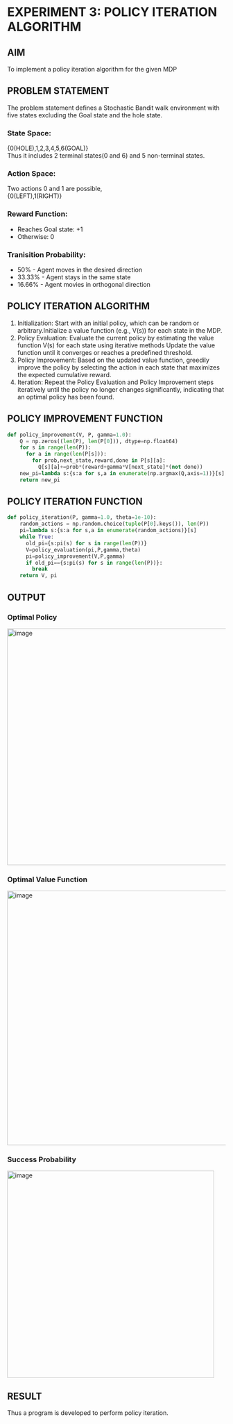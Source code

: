 # EXPERIMENT 3: POLICY ITERATION ALGORITHM

## AIM
To implement a policy iteration algorithm for the given MDP

## PROBLEM STATEMENT
The problem statement defines a Stochastic Bandit walk environment with five states excluding the Goal state and the hole state.
### State Space:
{0(HOLE),1,2,3,4,5,6(GOAL)} <br>
Thus it includes 2 terminal states(0 and 6) and 5 non-terminal states.

### Action Space:
Two actions 0 and 1 are possible, <br>
{0(LEFT),1(RIGHT)}

### Reward Function:
* Reaches Goal state: +1
* Otherwise: 0
### Tranisition Probability:
* 50% - Agent moves in the desired direction
* 33.33% - Agent stays in the same state
* 16.66% - Agent movies in orthogonal direction

## POLICY ITERATION ALGORITHM
1. Initialization: 
Start with an initial policy, which can be random or arbitrary.Initialize a value function (e.g., V(s)) for each state in the MDP.
2. Policy Evaluation:
Evaluate the current policy by estimating the value function V(s) for each state using iterative methods 
Update the value function until it converges or reaches a predefined threshold.
3. Policy Improvement:
Based on the updated value function, greedily improve the policy by selecting the action in each state that maximizes the expected cumulative reward.
4. Iteration:
Repeat the Policy Evaluation and Policy Improvement steps iteratively until the policy no longer changes significantly, indicating that an optimal policy has been found.
## POLICY IMPROVEMENT FUNCTION
```python
def policy_improvement(V, P, gamma=1.0):
    Q = np.zeros((len(P), len(P[0])), dtype=np.float64)
    for s in range(len(P)):
      for a in range(len(P[s])):
        for prob,next_state,reward,done in P[s][a]:
          Q[s][a]+=prob*(reward+gamma*V[next_state]*(not done))
    new_pi=lambda s:{s:a for s,a in enumerate(np.argmax(Q,axis=1))}[s]
    return new_pi
```

## POLICY ITERATION FUNCTION
```python
def policy_iteration(P, gamma=1.0, theta=1e-10):
    random_actions = np.random.choice(tuple(P[0].keys()), len(P))
    pi=lambda s:{s:a for s,a in enumerate(random_actions)}[s]
    while True:
      old_pi={s:pi(s) for s in range(len(P))}
      V=policy_evaluation(pi,P,gamma,theta)
      pi=policy_improvement(V,P,gamma)
      if old_pi=={s:pi(s) for s in range(len(P))}:
        break
    return V, pi
```
## OUTPUT
### Optimal Policy
<img width="545" alt="image" src="https://github.com/Shavedha/policy-iteration-algorithm/assets/93427376/382b9dc9-53c1-4377-b199-3220b10f29c8">

### Optimal Value Function
<img width="586" alt="image" src="https://github.com/Shavedha/policy-iteration-algorithm/assets/93427376/9e751476-47be-49da-81cc-a4529d936df0">

### Success Probability
<img width="477" alt="image" src="https://github.com/Shavedha/policy-iteration-algorithm/assets/93427376/1c281d2c-8cf9-4aee-84e6-a0d6ad1b07b4">

## RESULT
Thus a program is developed to perform policy iteration.
